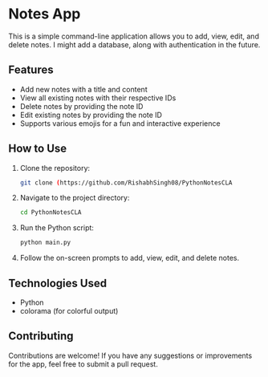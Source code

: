 # Notes App

This is a simple command-line application allows you to add, view, edit, and delete notes. I might add a database, along with authentication in the future.

## Features

- Add new notes with a title and content
- View all existing notes with their respective IDs
- Delete notes by providing the note ID
- Edit existing notes by providing the note ID
- Supports various emojis for a fun and interactive experience

## How to Use

1. Clone the repository:

   ```bash
   git clone (https://github.com/RishabhSingh08/PythonNotesCLA
   ```

2. Navigate to the project directory:

   ```bash
   cd PythonNotesCLA
   ```

3. Run the Python script:

   ```bash
   python main.py
   ```

4. Follow the on-screen prompts to add, view, edit, and delete notes.

## Technologies Used

- Python
- colorama (for colorful output)

## Contributing

Contributions are welcome! If you have any suggestions or improvements for the app, feel free to submit a pull request.
